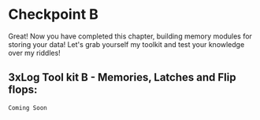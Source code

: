 # Checkpoint B

Great! Now you have completed this chapter, building memory modules for storing your data! Let's grab yourself my toolkit and test your knowledge over my riddles!

## 3xLog Tool kit B - Memories, Latches and Flip flops:

    Coming Soon
